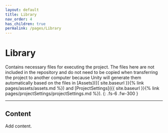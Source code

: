 ```yaml
---
layout: default
title: Library
nav_order: 4
has_children: true
permalink: /pages/Library
---
```


# Library

Contains necessary files for executing the project. The files here are not included in the repository and do not need to be copied when transferring the project to another computer because Unity will generate them automatically based on the files in [Assets]({{ site.baseurl }}{% link pages/assets/assets.md %}) and [ProjectSettings]({{ site.baseurl }}{% link pages/projectSettings/projectSettings.md %}).
{: .fs-6 .fw-300 }

---

## Content

Add content.
